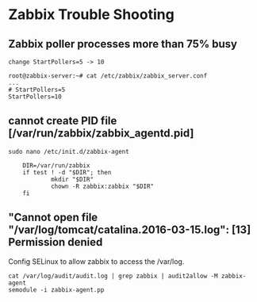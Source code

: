 Zabbix Trouble Shooting
========================

## Zabbix poller processes more than 75% busy
	change StartPollers=5 -> 10

	root@zabbix-server:~# cat /etc/zabbix/zabbix_server.conf
	...
	# StartPollers=5
	StartPollers=10

## cannot create PID file [/var/run/zabbix/zabbix_agentd.pid]

	sudo nano /etc/init.d/zabbix-agent

~~~
	DIR=/var/run/zabbix
	if test ! -d "$DIR"; then
			mkdir "$DIR"
			chown -R zabbix:zabbix "$DIR"
	fi
~~~


## "Cannot open file "/var/log/tomcat/catalina.2016-03-15.log": [13] Permission denied

Config SELinux to allow zabbix to access the /var/log.

	cat /var/log/audit/audit.log | grep zabbix | audit2allow -M zabbix-agent
	semodule -i zabbix-agent.pp
